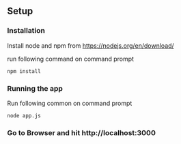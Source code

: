 ## Setup

### Installation
Install node and npm  from
https://nodejs.org/en/download/

run following command on command prompt

`npm install`


### Running the app

Run following common on command prompt

`node app.js` 

### Go to Browser and hit http://localhost:3000
